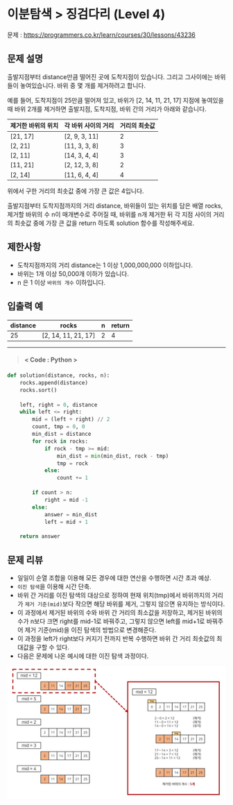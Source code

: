 # 이분탐색 > 징검다리 (Level 4)
문제 : https://programmers.co.kr/learn/courses/30/lessons/43236

## 문제 설명
출발지점부터 distance만큼 떨어진 곳에 도착지점이 있습니다. 그리고 그사이에는 바위들이 놓여있습니다. 바위 중 몇 개를 제거하려고 합니다.

예를 들어, 도착지점이 25만큼 떨어져 있고, 바위가 [2, 14, 11, 21, 17] 지점에 놓여있을 때 바위 2개를 제거하면 출발지점, 도착지점, 바위 간의 거리가 아래와 같습니다.

| 제거한 바위의 위치 | 각 바위 사이의 거리 | 거리의 최솟값 |
|---|---|---|
| [21, 17] | [2, 9, 3, 11] | 2 |
| [2, 21] | [11, 3, 3, 8] | 3 |
| [2, 11] | [14, 3, 4, 4] | 3 |
| [11, 21] | [2, 12, 3, 8] | 2 |
| [2, 14] | [11, 6, 4, 4] | 4 |

위에서 구한 거리의 최솟값 중에 가장 큰 값은 4입니다.

출발지점부터 도착지점까지의 거리 distance, 바위들이 있는 위치를 담은 배열 rocks, 제거할 바위의 수 n이 매개변수로 주어질 때, 바위를 n개 제거한 뒤 각 지점 사이의 거리의 최솟값 중에 가장 큰 값을 return 하도록 solution 함수를 작성해주세요.

## 제한사항
- 도착지점까지의 거리 distance는 1 이상 1,000,000,000 이하입니다.
- 바위는 1개 이상 50,000개 이하가 있습니다.
- n 은 1 이상 `바위의 개수` 이하입니다.

## 입출력 예

| distance | rocks | n | return |
| --- | --- | --- | --- |
| 25 | [2, 14, 11, 21, 17] | 2 | 4 | 

____

> #### < Code : Python >
```python
def solution(distance, rocks, n):
    rocks.append(distance)
    rocks.sort()
    
    left, right = 0, distance
    while left <= right:
        mid = (left + right) // 2
        count, tmp = 0, 0
        min_dist = distance
        for rock in rocks:
            if rock - tmp >= mid:
                min_dist = min(min_dist, rock - tmp)
                tmp = rock
            else:
                count += 1

        if count > n:
            right = mid -1
        else:
            answer = min_dist
            left = mid + 1

    return answer
```

## 문제 리뷰
- 일일이 순열 조합을 이용해 모든 경우에 대한 연산을 수행하면 시간 초과 예상.
- `이진 탐색`을 이용해 시간 단축.
- 바위 간 거리를 이진 탐색의 대상으로 정하여 현재 위치(tmp)에서 바위까지의 거리가 `제거 기준(mid)`보다 작으면 해당 바위를 제거, 그렇지 않으면 유지하는 방식이다.
- 이 과정에서 제거된 바위의 수와 바위 간 거리의 최소값을 저장하고, 제거된 바위의 수가 n보다 크면 right를 mid-1로 바꿔주고, 그렇지 않으면 left를 mid+1로 바꿔주어 제거 기준(mid)을 이진 탐색의 방법으로 변경해준다.
- 이 과정을 left가 right보다 커지기 전까지 반복 수행하면 바위 간 거리 최솟값의 최대값을 구할 수 있다. 
- 다음은 문제에 나온 예시에 대한 이진 탐색 과정이다. 

<img src="../images/징검다리설명.JPG">